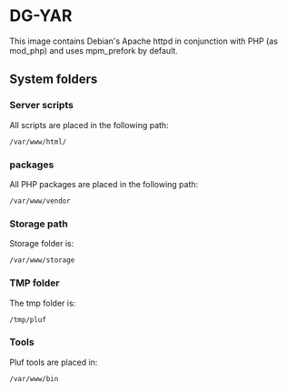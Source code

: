 # DG-YAR

This image contains Debian's Apache httpd in conjunction with PHP (as mod_php) and uses mpm_prefork by default.

## System folders

### Server scripts

All scripts are placed in the following path:

	/var/www/html/
	
### packages

All PHP packages are placed in the following path:

	/var/www/vendor

### Storage path

Storage folder is:

	/var/www/storage

### TMP folder

The tmp folder is:

	/tmp/pluf

### Tools

Pluf tools are placed in:

	/var/www/bin

